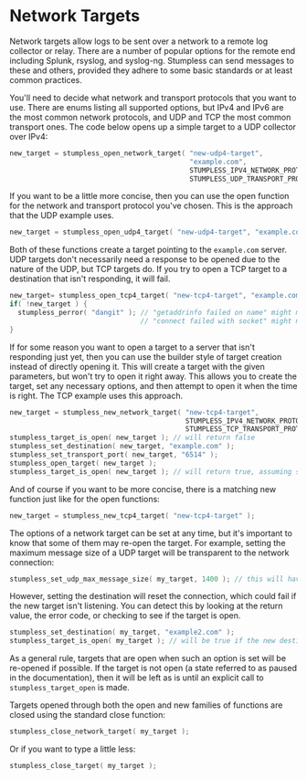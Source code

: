 # Network Targets

Network targets allow logs to be sent over a network to a remote log collector
or relay. There are a number of popular options for the remote end including
Splunk, rsyslog, and syslog-ng. Stumpless can send messages to these and others,
provided they adhere to some basic standards or at least common practices.

You'll need to decide what network and transport protocols that you want to use.
There are enums listing all supported options, but IPv4 and IPv6 are the most
common network protocols, and UDP and TCP the most common transport ones. The
code below opens up a simple target to a UDP collector over IPv4:

```c
new_target = stumpless_open_network_target( "new-udp4-target",
                                            "example.com",
                                            STUMPLESS_IPV4_NETWORK_PROTOCOL,
                                            STUMPLESS_UDP_TRANSPORT_PROTOCOL );
```

If you want to be a little more concise, then you can use the open function for
the network and transport protocol you've chosen. This is the approach that the
UDP example uses.

```c
new_target = stumpless_open_udp4_target( "new-udp4-target", "example.com" );
```

Both of these functions create a target pointing to the `example.com` server.
UDP targets don't necessarily need a response to be opened due to the nature of
the UDP, but TCP targets do. If you try to open a TCP target to a destination
that isn't responding, it will fail.

```c
new_target= stumpless_open_tcp4_target( "new-tcp4-target", "example.com" );
if( !new_target ) {
  stumpless_perror( "dangit" ); // "getaddrinfo failed on name" might mean a DNS failure
                                // "connect failed with socket" might mean no TCP response
}
```

If for some reason you want to open a target to a server that isn't responding
just yet, then you can use the builder style of target creation instead of
directly opening it. This will create a target with the given parameters, but
won't try to open it right away. This allows you to create the target, set any
necessary options, and then attempt to open it when the time is right. The TCP
example uses this approach.

```c
new_target = stumpless_new_network_target( "new-tcp4-target",
                                           STUMPLESS_IPV4_NETWORK_PROTOCOL,
                                           STUMPLESS_TCP_TRANSPORT_PROTOCOL );
stumpless_target_is_open( new_target ); // will return false
stumpless_set_destination( new_target, "example.com" );
stumpless_set_transport_port( new_target, "6514" );
stumpless_open_target( new_target );
stumpless_target_is_open( new_target ); // will return true, assuming success
```

And of course if you want to be more concise, there is a matching new function
just like for the open functions:

```c
new_target = stumpless_new_tcp4_target( "new-tcp4-target" );
```

The options of a network target can be set at any time, but it's important to
know that some of them may re-open the target. For example, setting the maximum
message size of a UDP target will be transparent to the network connection:

```c
stumpless_set_udp_max_message_size( my_target, 1400 ); // this will have no effect on the session
```

However, setting the destination will reset the connection, which could fail if
the new target isn't listening. You can detect this by looking at the return
value, the error code, or checking to see if the target is open.

```c
stumpless_set_destination( my_target, "example2.com" );
stumpless_target_is_open( my_target ); // will be true if the new destination responds
```

As a general rule, targets that are open when such an option is set will be
re-opened if possible. If the target is not open (a state referred to as paused
in the documentation), then it will be left as is until an explicit call to
`stumpless_target_open` is made.

Targets opened through both the open and new families of functions are closed
using the standard close function:

```c
stumpless_close_network_target( my_target );
```

Or if you want to type a little less:

```c
stumpless_close_target( my_target );
```
